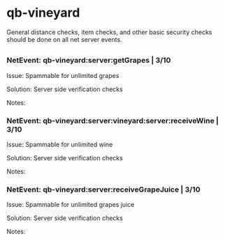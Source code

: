 # qb-vineyard
General distance checks, item checks, and other basic security checks should be done on all net server events.

## 

### NetEvent: qb-vineyard:server:getGrapes | 3/10
Issue: Spammable for unlimited grapes

Solution: Server side verification checks

Notes: 

### NetEvent: qb-vineyard:server:vineyard:server:receiveWine | 3/10
Issue: Spammable for unlimited wine

Solution: Server side verification checks

Notes: 

### NetEvent: qb-vineyard:server:receiveGrapeJuice | 3/10
Issue: Spammable for unlimited grapes juice

Solution: Server side verification checks

Notes: 
